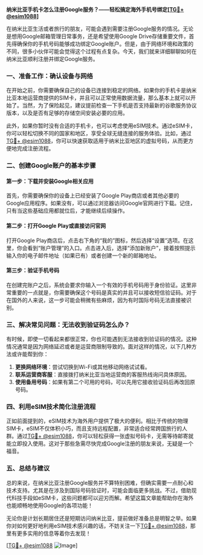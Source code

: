 **纳米比亚手机卡怎么注册Google服务？——轻松搞定海外手机号绑定[[TG💪+ @esim1088](https://t.me/s/esim1088)]**

在纳米比亚生活或者旅行的朋友，可能会遇到需要注册Google服务的情况。无论是想用Google邮箱管理日常事务，还是希望使用Google Drive存储重要文件，首先得确保你的手机号码能够成功绑定Google账户。但是，由于网络环境和政策的不同，很多小伙伴可能会觉得这个过程有点复杂。今天，我们就来详细聊聊如何在纳米比亚顺利注册并绑定Google服务。

### 一、准备工作：确认设备与网络

在开始之前，你需要确保自己的设备已连接到稳定的网络。如果你的手机卡是纳米比亚本地运营商提供的SIM卡，并且可以正常使用数据流量，那么基本上就可以开始了。当然，为了保险起见，建议提前检查一下手机是否支持最新的谷歌服务协议版本，以及是否有足够的存储空间安装必要的应用。

此外，如果你暂时没有合适的手机卡，也可以考虑使用eSIM技术。通过eSIM卡，你可以轻松切换不同的国家和地区，享受全球无缝连接的服务体验。比如，通过[TG💪+ @esim1088](https://t.me/s/esim1088)，你可以快速获取适用于纳米比亚地区的虚拟号码，从而更方便地完成注册流程。

### 二、创建Google账户的基本步骤

#### 第一步：下载并安装Google相关应用
首先，你需要确保你的设备上已经安装了Google Play商店或者其他必要的Google应用程序。如果没有，可以通过浏览器访问Google官网进行下载。记住，只有当这些基础应用都就位后，才能继续后续操作。

#### 第二步：打开Google Play或直接访问官网
打开Google Play商店后，点击右下角的“我的”图标，然后选择“设置”选项。在这里，你会看到“账户管理”的入口。点击进入后，选择“添加新账户”，接着按照提示输入你的电子邮件地址（如果已有）或者创建一个新的邮箱地址。

#### 第三步：验证手机号码
在创建完账户之后，系统会要求你输入一个有效的手机号码用于身份验证。这里非常重要的一点就是，你需要确保这个号码是真实的并且可以接收短信验证码。对于在国外的人来说，这一步可能会稍微有些麻烦，因为有时国际号码无法直接被识别。

### 三、解决常见问题：无法收到验证码怎么办？

有时候，即使一切看起来都很正常，你也可能遇到无法接收到验证码的情况。这种情况通常是因为网络延迟或者是运营商限制导致的。面对这样的情况，以下几种方法或许能帮到你：

1. **更换网络环境**：尝试切换到Wi-Fi或其他移动网络试试看。
2. **联系运营商客服**：直接拨打纳米比亚当地运营商的客服热线询问具体原因。
3. **使用备用号码**：如果有第二个可用的号码，可以先用它接收验证码后再改回原号码。

### 四、利用eSIM技术简化注册流程

正如前面提到的，eSIM技术为海外用户提供了极大的便利。相比于传统的物理SIM卡，eSIM不仅体积小巧，而且支持远程配置，非常适合经常跨国旅行的人群。通过[TG💪+ @esim1088](https://t.me/s/esim1088)，你可以轻松获得一张虚拟号码卡，无需等待邮寄就能立即投入使用。这对于那些急需尽快完成Google注册的朋友来说，无疑是一个福音。

### 五、总结与建议

总的来说，在纳米比亚注册Google服务并不算特别困难，但确实需要一点耐心和技术支持。尤其是在涉及到国际号码验证时，可能会面临更多挑战。不过，借助现代科技手段如eSIM卡，这些问题都可以迎刃而解。希望这篇文章能帮助你在海外也能顺畅地使用Google的各项功能！

无论你是计划长期居住还是短期访问纳米比亚，提前做好准备总是明智之举。如果你对如何更好地利用eSIM技术感兴趣的话，不妨关注一下[TG💪+ @esim1088](https://t.me/s/esim1088)，那里有更多实用的信息等着你去发现！

[[TG💪+ @esim1088](https://t.me/s/esim1088) ![Image](https://i.postimg.cc/4NQfJmqS/Snipaste-2025-05-13-00-14-12.png)]